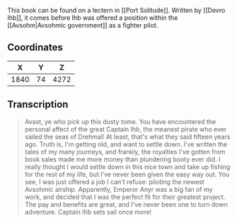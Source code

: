 

This book can be found on a lectern in [[Port Solitude]]. Written by [[Devro Ihb]], it comes before Ihb was offered a position within the [[Avsohm|Avsohmic government]] as a fighter pilot.

## Coordinates
| **X** | **Y** | **Z** |
| :---: | :---: | :---: |
| 1840  |  74   | 4272  |

## Transcription
> Avast, ye who pick up this dusty tome. You have encountered the personal affect of the great Captain Ihb, the meanest pirate who ever sailed the seas of Drehmal! At least, that's what they said fifteen years ago. Truth is, I'm getting old, and want to settle down. I've written the tales of my many journeys, and frankly, the royalties I've gotten from book sales made me more money than plundering booty ever did. I really thought I would settle down in this nice town and take up fishing for the rest of my life, but I've never been given the easy way out. You see, I was just offered a job I can't refuse: piloting the newest Avsohmic airship. Apparently, Emperor Anyr was a big fan of my work, and decided that I was the perfect fit for their greatest project. The pay and benefits are great, and I've never been one to turn down adventure. Captain Ihb sets sail once more!
